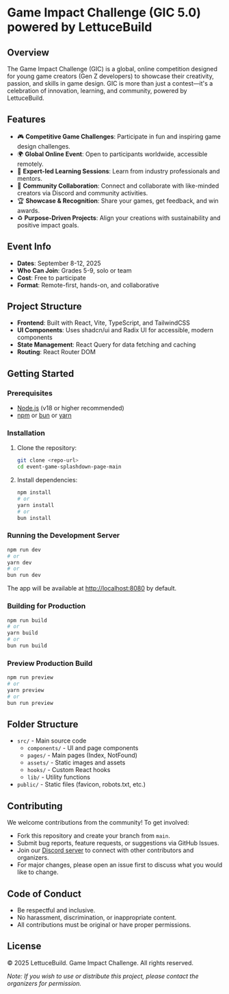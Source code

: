 # Game Impact Challenge (GIC 5.0) powered by LettuceBuild

## Overview
The Game Impact Challenge (GIC) is a global, online competition designed for young game creators (Gen Z developers) to showcase their creativity, passion, and skills in game design. GIC is more than just a contest—it's a celebration of innovation, learning, and community, powered by LettuceBuild.

## Features
- 🎮 **Competitive Game Challenges**: Participate in fun and inspiring game design challenges.
- 🌍 **Global Online Event**: Open to participants worldwide, accessible remotely.
- 🧠 **Expert-led Learning Sessions**: Learn from industry professionals and mentors.
- 🤝 **Community Collaboration**: Connect and collaborate with like-minded creators via Discord and community activities.
- 🏆 **Showcase & Recognition**: Share your games, get feedback, and win awards.
- ♻️ **Purpose-Driven Projects**: Align your creations with sustainability and positive impact goals.

## Event Info
- **Dates**: September 8-12, 2025
- **Who Can Join**: Grades 5-9, solo or team
- **Cost**: Free to participate
- **Format**: Remote-first, hands-on, and collaborative

## Project Structure
- **Frontend**: Built with React, Vite, TypeScript, and TailwindCSS
- **UI Components**: Uses shadcn/ui and Radix UI for accessible, modern components
- **State Management**: React Query for data fetching and caching
- **Routing**: React Router DOM

## Getting Started

### Prerequisites
- [Node.js](https://nodejs.org/) (v18 or higher recommended)
- [npm](https://www.npmjs.com/) or [bun](https://bun.sh/) or [yarn](https://yarnpkg.com/)

### Installation
1. Clone the repository:
   ```bash
   git clone <repo-url>
   cd event-game-splashdown-page-main
   ```
2. Install dependencies:
   ```bash
   npm install
   # or
   yarn install
   # or
   bun install
   ```

### Running the Development Server
```bash
npm run dev
# or
yarn dev
# or
bun run dev
```
The app will be available at [http://localhost:8080](http://localhost:8080) by default.

### Building for Production
```bash
npm run build
# or
yarn build
# or
bun run build
```

### Preview Production Build
```bash
npm run preview
# or
yarn preview
# or
bun run preview
```

## Folder Structure
- `src/` - Main source code
  - `components/` - UI and page components
  - `pages/` - Main pages (Index, NotFound)
  - `assets/` - Static images and assets
  - `hooks/` - Custom React hooks
  - `lib/` - Utility functions
- `public/` - Static files (favicon, robots.txt, etc.)

## Contributing
We welcome contributions from the community! To get involved:
- Fork this repository and create your branch from `main`.
- Submit bug reports, feature requests, or suggestions via GitHub Issues.
- Join our [Discord server](#) to connect with other contributors and organizers.
- For major changes, please open an issue first to discuss what you would like to change.

## Code of Conduct
- Be respectful and inclusive.
- No harassment, discrimination, or inappropriate content.
- All contributions must be original or have proper permissions.

## License
© 2025 LettuceBuild. Game Impact Challenge. All rights reserved.

*Note: If you wish to use or distribute this project, please contact the organizers for permission.*
